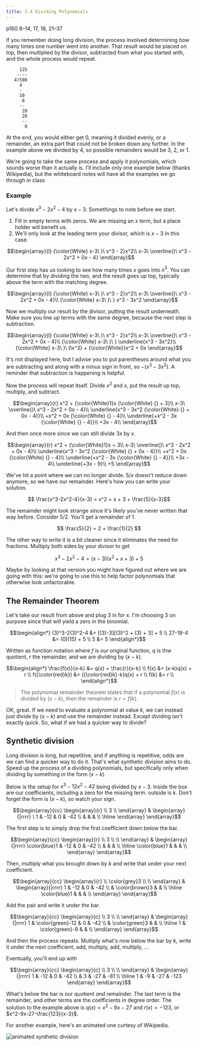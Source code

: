 ```yaml
---
title: 3.4 Dividing Polynomials
---
```


p160 8–14, 17, 18, 21–37

If you remember doing long division, the process involved determining how many times one number went into another. That result would be placed on top, then multiplied by the divisor, subtracted from what you started with, and the whole process would repeat.

```text
     125
    ----
   4)500
     4
     -  
     10 
      8
     -- 
      20
      20
      --
       0
```

At the end, you would either get 0, meaning it divided evenly, or a remainder, an extra part that could not be broken down any further. In the example above we divided by 4, so possible remainders would be 3, 2, or 1.

We're going to take the same process and apply it polynomials, which sounds worse than it actually is. I'll include only one example below (thanks Wikipedia), but the whiteboard notes will have all the examples we go through in class

### Example

Let's divide $x^3-2x^2-4$ by $x-3$. Somethings to note before we start.

1. Fill in empty terms with zeros. We are missing an $x$ term, but a place holder will benefit us.
2. We'll only look at the leading term your divisor, which is $x-3$ in this case.

$$\begin{array}{l}
{\color{White} x-3\ )\ x^3 - 2}x^2\\
x-3\ \overline{)\ x^3 - 2x^2 + 0x - 4}
\end{array}$$

Our first step has us looking to see how many times $x$ goes into $x^3$. You can determine that by dividing the two, and the result goes up top, typically above the term with the matching degree.

$$\begin{array}{l}
{\color{White} x-3\ )\ x^3 - 2}x^2\\
x-3\ \overline{)\ x^3 - 2x^2 + 0x - 4}\\
{\color{White} x-3\ )\ } x^3 - 3x^2
\end{array}$$

Now we multiply our result by the divisor, putting the result underneath. Make sure you line up terms with the same degree, because the next step is subtraction.

$$\begin{array}{l}
{\color{White} x-3\ )\ x^3 - 2}x^2\\
x-3\ \overline{)\ x^3 - 2x^2 + 0x - 4}\\
{\color{White} x-3\ )\ } \underline{x^3 - 3x^2}\\
{\color{White} x-3\ )\ 0x^3} + {\color{White}}x^2 + 0x
\end{array}$$

It's not displayed here, but I advise you to put parentheses around what you are subtracting and along with a minus sign in front, so $-(x^3-3x^2)$. A reminder that subtraction is happening is helpful.

Now the process will repeat itself. Divide $x^2$ and $x$, put the result up top, multiply, and subtract.

$$\begin{array}{r}
 x^2 + {\color{White}1}x {\color{White} {} + 3}\\
 x-3\ \overline{)\ x^3 - 2x^2 + 0x - 4}\\
 \underline{x^3 - 3x^2 {\color{White} {} + 0x - 4}}\\
 +x^2 + 0x {\color{White} {} - 4}\\
 \underline{+x^2 - 3x {\color{White} {} - 4}}\\
 +3x - 4\\
\end{array}$$

And then once more since we can still divide $3x$ by $x$.

$$\begin{array}{r}
 x^2 + {\color{White}1}x + 3\\
 x-3\ \overline{)\ x^3 - 2x^2 + 0x - 4}\\
 \underline{x^3 - 3x^2 {\color{White} {} + 0x - 4}}\\
 +x^2 + 0x {\color{White} {} - 4}\\
 \underline{+x^2 - 3x {\color{White} {} - 4}}\\
 +3x - 4\\
 \underline{+3x - 9}\\
 +5
\end{array}$$

We've hit a point where we can no longer divide. $5/x$ doesn't reduce down anymore, so we have our remainder. Here's how you can write your solution.

$$ \frac{x^3-2x^2-4}{x-3} = x^2 + x + 3 + \frac{5}{x-3}$$

The remainder might look strange since it's likely you've never written that way before. Consider $5/2$. You'll get a remainder of 1.

$$ \frac{5}{2} = 2 + \frac{1}{2} $$

The other way to write it is a bit cleaner since it eliminates the need for fractions. Multiply both sides by your divisor to get

$$ x^3-2x^2-4 = (x-3)(x^2 + x + 3) + 5 $$

Maybe by looking at that version you might have figured out where we are going with this: we're going to use this to help factor polynomials that otherwise look unfactorable.

## The Remainder Theorem

Let's take our result from above and plug 3 in for $x$. I'm choosing 3 on purpose since that will yield a zero in the binomial.

$$\begin{align*}
(3)^3-2(3)^2-4 &= [(3)-3][(3)^2 + (3) + 3] + 5 \\
27-18-4    &= (0)(15) + 5 \\
5 &= 5
\end{align*}$$

Written as function notation where $f$ is our original function, $q$ is thw quotient, $r$ the remainder, and we are dividing by $(x-k)$.

$$\begin{align*}
\frac{f(x)}{x-k} &= q(x) + \frac{r}{x-k} \\
f(x) &= (x-k)q(x) + r \\
f({\color{red}k}) &= ({\color{red}k}-k)q(x) + r \\
f(k) &= r \\
\end{align*}$$

> The polynomial remainder theorem states that if a polynomial $f(x)$ is divided by $(x-k)$, then the remainder is $r=f(k)$.

OK, great. If we need to evaluate a polynomial at value $k$, we can instead just divide by $(x-k)$ and use the remainder instead. Except dividing isn't exactly quick. So, what if we had a quicker way to divide?

## Synthetic division

Long division is long, but repetitive, and if anything is repetitive, odds are we can find a quicker way to do it. That's what synthetic division aims to do. Speed up the process of a dividing polynomials, but specifically only when dividing by something in the form $(x-k)$.

Below is the setup for $x^3-12x^2-42$ being divided by $x-3$. Inside the box are our coefficients, including a zero for the missing term. outside is $k$. Don't forget the form is $(x-k)$, so watch your sign.

$$\begin{array}{cc}
    \begin{array}{r} \\ 3 \\ \end{array}
    &
    \begin{array}{|rrrr} \
        1 & -12 & 0 & -42 \\
          &     &   &     \\
        \hline
    \end{array}
\end{array}$$

The first step is to simply drop the first coefficient down below the bar.

$$\begin{array}{cc}
    \begin{array}{r} \\ 3 \\ \\ \end{array}
    &
    \begin{array}{|rrrr}  
        \color{blue}1 & -12 & 0 & -42 \\
          &     &   &     \\
        \hline
        \color{blue}1 &     &   &     \\
    \end{array}
\end{array}$$

Then, multiply what you brought down by $k$ and write that under your next coefficient.

$$\begin{array}{cc}
    \begin{array}{r} \\ \color{grey}3 \\ \\ \end{array}
    &
    \begin{array}{|rrrr}  
        1 & -12 & 0 & -42 \\
          &   \color{brown}3 &   &     \\
        \hline
        \color{blue}1 &     &   &     \\
    \end{array}
\end{array}$$

Add the pair and write it under the bar.

$$\begin{array}{cc}
    \begin{array}{c} \\ 3 \\ \\ \end{array}
    &
    \begin{array}{|rrrr}  
        1 & \color{green}-12 & 0 & -42 \\
          &   \color{green}3 &   &     \\
        \hline
        1 &  \color{green}-9 &   &     \\
    \end{array}
\end{array}$$

And then the process repeats. Multiply what's now below the bar by $k$, write it under the next coefficient, add, multiply, add, multiply, ...

Eventually, you'll end up with

$$\begin{array}{cc}
    \begin{array}{c} \\ 3 \\ \\ \end{array}
    &
    \begin{array}{|rrrr}  
        1 & -12 &   0 & -42 \\
          &   3 & -27 & -81 \\
        \hline
        1 & -9 & -27 & -123
    \end{array}
\end{array}$$

What's below the bar is our quotient *and* remainder. The last term is the remainder, and other terms are the coefficients in degree order. The solution to the example above is $q(x)=x^2-9x-27$ and $r(x)=-123$, or $x^2-9x-27-\frac{123}{x-3}$.

For another example, here's an animated one curtesy of Wikipedia.

![animated synthetic division](https://upload.wikimedia.org/wikipedia/commons/2/28/Synthdiv.gif)
